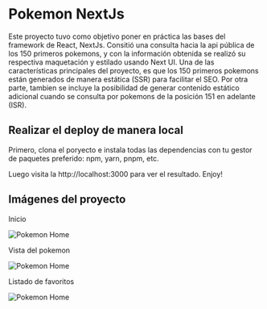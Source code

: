 # Pokemon NextJs

Este proyecto tuvo como objetivo poner en práctica las bases del framework de React, NextJs. Consitió una consulta hacia la api pública de los 150 primeros pokemons, y con la información obtenida se realizó su respectiva maquetación y estilado usando Next UI. Una de las características principales del proyecto, es que los 150 primeros pokemons están generados de manera estática (SSR) para facilitar el SEO. Por otra parte, tambien se incluye la posibilidad de generar contenido estático adicional cuando se consulta por pokemons de la posición 151 en adelante (ISR).

## Realizar el deploy de manera local

Primero, clona el poryecto e instala todas las dependencias con tu gestor de paquetes preferido: npm, yarn, pnpm, etc.

Luego visita la http://localhost:3000 para ver el resultado. Enjoy!

## Imágenes del proyecto

Inicio 

![Pokemon Home](https://res.cloudinary.com/dviezfcgy/image/upload/v1685500108/pokeapp/rps72l9fdo9gufch5vn6.png)

Vista del pokemon

![Pokemon Home](https://res.cloudinary.com/dviezfcgy/image/upload/v1685500106/pokeapp/xf6ipkmbt6l3sql48ved.png)

Listado de favoritos 

![Pokemon Home](https://res.cloudinary.com/dviezfcgy/image/upload/v1685500106/pokeapp/jlbmfcxdpd0y5lhyi4qm.png)
